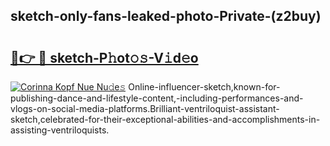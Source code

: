 ## sketch-only-fans​-leaked-photo​-Private-(z2buy)


# <h2><a href="https://mediaupload.pro?title=sketch&ref=git">🔗👉 🔴 sketch-P𝚑ot𝚘𝚜-V𝚒d𝚎o</a></h2>

[![Corinna Kopf Nue Nu𝚍e𝚜](https://i.imgur.com/0qMVB7G.gif)](https://mediaupload.pro?title=sketch&ref=git)
Online-influencer-sketch,known-for-publishing-dance-and-lifestyle-content,-including-performances-and-vlogs-on-social-media-platforms.Brilliant-ventriloquist-assistant-sketch,celebrated-for-their-exceptional-abilities-and-accomplishments-in-assisting-ventriloquists.  